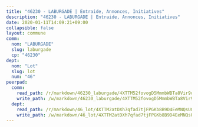 ```yaml
---
title: "46230 - LABURGADE | Entraide, Annonces, Initiatives"
description: "46230 - LABURGADE | Entraide, Annonces, Initiatives"
date: 2020-01-11T14:09:21+09:00
collapsible: false
layout: commune
comm:
  nom: "LABURGADE"
  slug: laburgade
  cp: "46230"
dept:
  nom: "Lot"
  slug: lot
  num: "46"
peerpad:
  comm:
    read_path: /r/markdown/46230_laburgade/4XTTM52fovogD5MmmbWBTa8Vir9u9uT3v9c6r1a7yYeUVELr6
    write_path: /w/markdown/46230_laburgade/4XTTM52fovogD5MmmbWBTa8Vir9u9uT3v9c6r1a7yYeUVELr6-K3TgTpQoZ6qpKmqoePZRzS8aXdQQCWk3VuRnGHjyvD43QkXiftGtPN6EiWvTaKJwngnEkmFi33DUBWcfTgy8nE3XohkwU6taUcS1xhZpJWr7956hmvM75jP57XLJsbxtXANEJ4qG
  dept:
    read_path: /r/markdown/46_lot/4XTTM2atDXh7qfad7tjFPGKb8B9D4EeMNQsUG7H6r5PvcsmQY
    write_path: /w/markdown/46_lot/4XTTM2atDXh7qfad7tjFPGKb8B9D4EeMNQsUG7H6r5PvcsmQY-K3TgUvJaCyZvzJ7KFBouD3E9Db8SxVd6F9MJ4VM5wtYfGyhK8U9f2jgCEG1ZP5QbGj9NK2WPVZdPjtw9bJHLE1PoGwVsSft8aSDsZrWh6CwkugjgRfbWWHf5TabrG7vmtM7v9WUc
---
```


